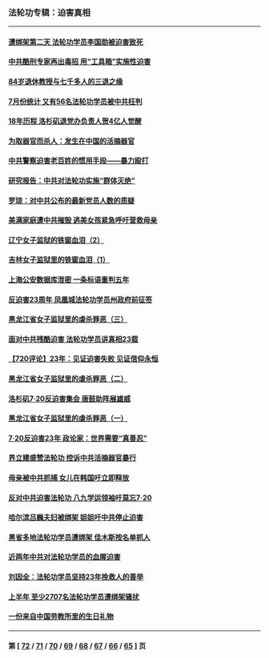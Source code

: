 ### 法轮功专辑：迫害真相
---
#### [遭绑架第二天 法轮功学员李国勋被迫害致死](../../pages/nf4379/n13797464.md?08100430) 
#### [中共酷刑专家再出毒招 用“工具箱”实施性迫害](../../pages/nf4379/n13797202.md?08100430) 
#### [84岁退休教授与七千多人的三退之缘](../../pages/nf4379/n13796650.md?08100430) 
#### [7月份统计 又有56名法轮功学员被中共枉判](../../pages/nf4379/n13795640.md?08100430) 
#### [18年历程 洛杉矶退党办负责人贺4亿人觉醒](../../pages/nf4379/n13795117.md?08100430) 
#### [为取器官而杀人：发生在中国的活摘器官](../../pages/nf4379/n13794731.md?08100430) 
#### [中共警察迫害老百姓的惯用手段——暴力殴打](../../pages/nf4379/n13791611.md?08100430) 
#### [研究报告：中共对法轮功实施“群体灭绝”](../../pages/nf4379/n13791984.md?08100430) 
#### [罗琼：对中共公布的最新党员人数的质疑](../../pages/nf4379/n13790905.md?08100430) 
#### [美满家庭遭中共摧毁 逃美女孩紧急呼吁营救母亲](../../pages/nf4379/n13792859.md?08100430) 
#### [辽宁女子监狱的铁窗血泪（2）](../../pages/nf4379/n13788923.md?08100430) 
#### [吉林女子监狱里的铁窗血泪（1）](../../pages/nf4379/n13786967.md?08100430) 
#### [上海公安数据库泄密 一条标语重判五年](../../pages/nf4379/n13787387.md?08100430) 
#### [反迫害23周年 凤凰城法轮功学员州政府前征签](../../pages/nf4379/n13786397.md?08100430) 
#### [黑龙江省女子监狱里的虐杀罪恶（三）](../../pages/nf4379/n13784732.md?08100430) 
#### [面对中共残酷迫害 法轮功学员讲真相23载](../../pages/nf4379/n13785367.md?08100430) 
#### [【720评论】23年：见证迫害失败 见证信仰永恒](../../pages/nf4379/n13785353.md?08100430) 
#### [黑龙江省女子监狱里的虐杀罪恶（二）](../../pages/nf4379/n13783691.md?08100430) 
#### [洛杉矶7·20反迫害集会 唐鼓助阵展雄威](../../pages/nf4379/n13783935.md?08100430) 
#### [黑龙江省女子监狱里的虐杀罪恶（一）](../../pages/nf4379/n13780871.md?08100430) 
#### [7·20反迫害23年 政论家：世界需要“真善忍”](../../pages/nf4379/n13782402.md?08100430) 
#### [界立建盛赞法轮功 控诉中共活摘器官暴行](../../pages/nf4379/n13781971.md?08100430) 
#### [母亲被中共抓捕 女儿在韩国吁立即释放](../../pages/nf4379/n13781383.md?08100430) 
#### [反对中共迫害法轮功 八九学运领袖吁莫忘7‧20](../../pages/nf4379/n13781274.md?08100430) 
#### [哈尔滨吕巍夫妇被绑架 姐姐吁中共停止迫害](../../pages/nf4379/n13780481.md?08100430) 
#### [黑省多地法轮功学员遭绑架 佳木斯按名单抓人](../../pages/nf4379/n13779958.md?08100430) 
#### [近两年中共对法轮功学员的血腥迫害](../../pages/nf4379/n13778445.md?08100430) 
#### [刘因全：法轮功学员坚持23年挽救人的善举](../../pages/nf4379/n13778949.md?08100430) 
#### [上半年 至少2707名法轮功学员遭绑架骚扰](../../pages/nf4379/n13776397.md?08100430) 
#### [一份来自中国劳教所里的生日礼物](../../pages/nf4379/n13777122.md?08100430) 

---
#### 第 [ [72](./72.md?08100430) / [71](./71.md?08100430) / [70](./70.md?08100430) / [69](./69.md?08100430) / [68](./68.md?08100430) / [67](./67.md?08100430) / [66](./66.md?08100430) / [65](./65.md?08100430) ] 页
